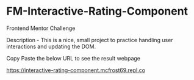 # FM-Interactive-Rating-Component
Frontend Mentor Challenge

Description - This is a nice, small project to practice handling user interactions and updating the DOM. 

Copy Paste the below URL to see the result webpage

https://interactive-rating-component.mcfrost69.repl.co
